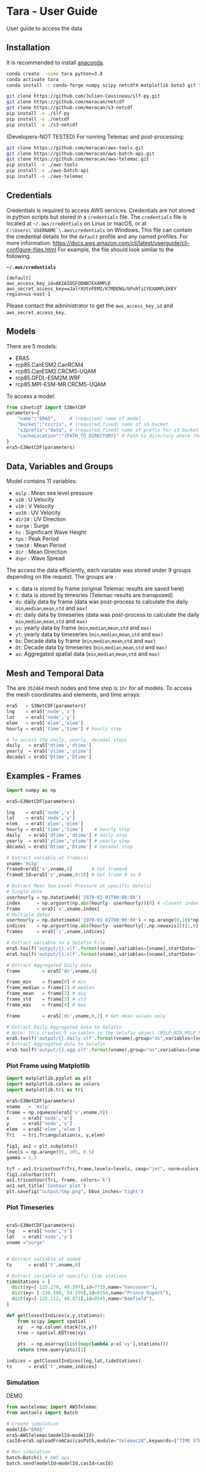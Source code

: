 # Tara - User Guide
User guide to access the data 
## Installation
It is recommended to install [anaconda](https://docs.conda.io/projects/conda/en/latest/user-guide/install/index.html#regular-installation).

```bash
conda create --name tara python=3.8
conda activate tara
conda install -c conda-forge numpy scipy netcdf4 matplotlib boto3 git tqdm

git clone https://github.com/Julien-Cousineau/slf-py.git
git clone https://github.com/meracan/netcdf
git clone https://github.com/meracan/s3-netcdf
pip install -e ./slf-py
pip install -e ./netcdf
pip install -e ./s3-netcdf
```
(Developers-NOT TESTED) For running Telemac and post-processing:
```bash
git clone https://github.com/meracan/aws-tools.git
git clone https://github.com/meracan/aws-batch-api.git
git clone https://github.com/meracan/aws-telemac.git
pip install -e ./aws-tools
pip install -e ./aws-batch-api
pip install -e ./aws-telemac
```
## Credentials
Credentials is required to access AWS services. Credentials are not stored in python scripts but stored in a `credentials` file. The `credentials` file is located at `~/.aws/credentials` on Linux or macOS, or at ``C:\Users\`USERNAME`\.aws\credentials`` on Windows. This file can contain the credential details for the `default` profile and any named profiles. 
For more information: https://docs.aws.amazon.com/cli/latest/userguide/cli-configure-files.html
For example, the file should look similar to the following.

**`~/.aws/credentials`**
```
[default]
aws_access_key_id=AKIAIOSFODNN7EXAMPLE
aws_secret_access_key=wJalrXUtnFEMI/K7MDENG/bPxRfiCYEXAMPLEKEY
region=us-east-1
```
Please contact the administrator to get the `aws_access_key_id` and `aws_secret_access_key`.
## Models
There are 5 models:
- ERA5
- rcp85.CanESM2.CanRCM4
- rcp85.CanESM2.CRCM5-UQAM
- rcp85.GFDL-ESM2M.WRF
- rcp85.MPI-ESM-MR.CRCM5-UQAM

To access a model:
```python
from s3netcdf import S3NetCDF
parameters={
	"name":"ERA5",     # (required) name of model
	"bucket":"cccris", # (required,fixed) name of s3 bucket
	"s3prefix":"data", # (required,fixed) name of prefix for s3 bucket
	"cacheLocation":"{PATH_TO_DIRECTORY}" # Path to directory where the data will be temporary stored
}
era5=S3NetCDF(parameters)
```
## Data, Variables and Groups
Model contains 11 variables:
- `mslp` : Mean sea level pressure
- `u10` : U Velocity
- `v10` : V Velocity
- `uv10` : UV Velocity
- `dir10` : UV Direction
- `surge` : Surge
- `hs` : Significant Wave Height
- `tps` : Peak Period
- `tmm10` : Mean Period
- `dir` : Mean Direction
- `dspr` : Wave Spread

The access the data efficiently, each variable was stored under 9 groups depending on the request. The groups are :

- `s`: data is stored by frame (original Telemac results are saved here) 
- `t`: data is stored by timesries (Telemac results are transposed)
- `ds`: daily data by frame (data was post-process to calculate the daily  `min`,`median`,`mean`,`std` and `max)`
- `dt`: daily data by timeseries (data was post-process to calculate the daily  `min`,`median`,`mean`,`std` and `max)`
- `ys`: yearly data by frame (`min`,`median`,`mean`,`std` and `max)`
- `yt`: yearly data by timeseries (`min`,`median`,`mean`,`std` and `max)`
- `Ds`: Decade data by frame (`min`,`median`,`mean`,`std` and `max)`
- `Dt`: Decade data by timeseries (`min`,`median`,`mean`,`std` and `max)`
- `as`: Aggregated spatial data (`min`,`median`,`mean`,`std` and `max)`

## Mesh and Temporal Data
The are `352464` mesh nodes and time step is `1hr` for all models. To access the mesh coordinates and elements, and time arrays:
```python
era5   = S3NetCDF(parameters)
lng    = era5['node','x']
lat    = era5['node','y']
elem   = era5['elem','elem']
hourly = era5['time','time'] # hourly step

# To access the daily, yearly, decadal steps
daily   = era5['dtime','dtime']
yearly  = era5['ytime','ytime']
decadal = era5['Dtime','Dtime']
```
## Examples - Frames
```python
import numpy as np

era5=S3NetCDF(parameters)

lng    = era5['node','x']
lat    = era5['node','y']
elem   = era5['elem','elem']
hourly = era5['time','time']    # hourly step
daily   = era5['dtime','dtime'] # daily step
yearly  = era5['ytime','ytime'] # yearly step
decadal = era5['Dtime','Dtime'] # decadal step

# Extract variable at frame(s)
vname='mslp'
frame0=era5['s',vname,0]       # Get frame=0
frame0_10=era5['s',vname,0:10] # Get frame 0 to 9

# Extract Mean Sea Level Pressure at specific date(s)
# Single date
userhourly = np.datetime64('1979-01-01T00:00:00')
index      = np.argsort(np.abs(hourly- userhourly))[0] # closest index
frame      = era5['s',vname,index] 
# Multiple dates
userhourly = np.datetime64('1979-01-01T00:00:00') + np.arange(0,10)*np.timedelta64(1,'h')
indices    = np.argsort(np.abs(hourly- userhourly[:,np.newaxis]))[:,0] # closest indices
frames     = era5['s',vname,indices]

# Extract variable to a Selafin File
era5.toslf('output/{}.slf'.format(vname),variables=[vname],startDate='1979-01-01T00:00:00',endDate='1979-01-01T10:00:00')
era5.toslf('output/{}.slf'.format(vname),variables=[vname],startDate='1979-01-01T00:00:00',endDate='1979-01-01T10:00:00',step=2,stepUnit="h") # With a 2 hr time step

# Extract Aggregated Daily data
frame        = era5['ds',vname,0]

frame_min    = frame[0] # min
frame_median = frame[1] # median
frame_mean   = frame[2] # avg
frame_std    = frame[3] # std
frame_max    = frame[4] # max

frame        = era5['ds',vname,0,2] # Get mean values only

# Extract Daily Aggregated data to Selafin
# Note: this creates 5 variables in the Selafin object (MSLP_MIN,MSLP_MEDIAN,MSLP_MEAN,MSLP_STD,MSLP_MAX)
era5.toslf('output/{}.daily.slf'.format(vname),group="ds",variables=[vname],startDate='1979-01-01T00:00:00',endDate='1979-01-03T00:00:00')
# Extract Aggregated data to Selafin
era5.toslf('output/{}.agg.slf'.format(vname),group="as",variables=[vname])
```
### Plot Frame using Matplotlib
```python
import matplotlib.pyplot as plt
import matplotlib.colors as colors
import matplotlib.tri as tri

era5=S3NetCDF(parameters)
vname   = 'mslp'
frame = np.squeeze(era5['s',vname,0]) 
x     = era5['node','x']
y     = era5['node','y']
elem  = era5['elem','elem']
Tri   = tri.Triangulation(x, y,elem)

fig1, ax1 = plt.subplots()
levels = np.arange(95, 105, 0.5)
gamma = 1.3  

tcf = ax1.tricontourf(Tri,frame,levels=levels, cmap="jet", norm=colors.PowerNorm(gamma=gamma))
fig1.colorbar(tcf)
ax1.tricontour(Tri, frame, colors='k')
ax1.set_title('Contour plot')
plt.savefig("output/tmp.png", bbox_inches='tight')

```

### Plot Timeseries
```python

era5=S3NetCDF(parameters)
lng   = era5['node','x']
lat   = era5['node','y']
vname ="surge"


# Extract variable at node0
ts      = era5['t',vname,0]

# Extract variable at specific tide stations
tideStations = [
  dict(xy=[-123.279, 49.297],id=7735,name="Vancouver"),
  dict(xy= [-130.560, 54.299],id=9354,name="Prince Rupert"),
  dict(xy=[-125.122, 48.871],id=8545,name="Bamfield"),
]

def getClosestIndices(x,y,stations):
	from scipy import spatial
	xy   = np.column_stack((x,y))
	tree = spatial.KDTree(xy)
  
	pts  = np.asarray(list(map(lambda x:x['xy'],stations)))
	return tree.query(pts)[1]

indices = getClosestIndices(lng,lat,tideStations)
ts      = era5['t',vname,indices]

```


### Simulation
DEMO
```python
from awstelemac import AWSTelemac
from awstools import Batch

# Create simulation
modelId="ERA5"
era5=AWSTelemac(modelId=modelId)
casId=era5.uploadFromCas(casPath,module="telemac2d",keywords={"TIME STEP":30})

# Run simulation
batch=Batch() # AWS api
batch.send(modelId=modelId,casId=casId)
```

